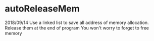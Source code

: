 # autoReleaseMem
2018/09/14
Use a linked list to save all address of memory allocation.
Release them at the end of program
You won't worry to forget to free memory
